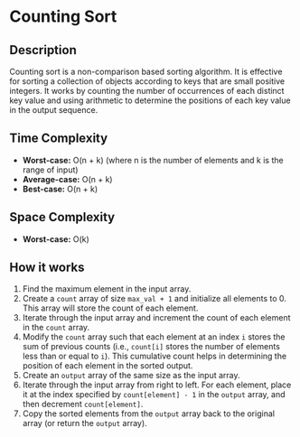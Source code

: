 # Counting Sort

## Description
Counting sort is a non-comparison based sorting algorithm. It is effective for sorting a collection of objects according to keys that are small positive integers. It works by counting the number of occurrences of each distinct key value and using arithmetic to determine the positions of each key value in the output sequence.

## Time Complexity
*   **Worst-case:** O(n + k) (where n is the number of elements and k is the range of input)
*   **Average-case:** O(n + k)
*   **Best-case:** O(n + k)

## Space Complexity
*   **Worst-case:** O(k)

## How it works
1.  Find the maximum element in the input array.
2.  Create a `count` array of size `max_val + 1` and initialize all elements to 0. This array will store the count of each element.
3.  Iterate through the input array and increment the count of each element in the `count` array.
4.  Modify the `count` array such that each element at an index `i` stores the sum of previous counts (i.e., `count[i]` stores the number of elements less than or equal to `i`). This cumulative count helps in determining the position of each element in the sorted output.
5.  Create an `output` array of the same size as the input array.
6.  Iterate through the input array from right to left. For each element, place it at the index specified by `count[element] - 1` in the `output` array, and then decrement `count[element]`.
7.  Copy the sorted elements from the `output` array back to the original array (or return the `output` array).
